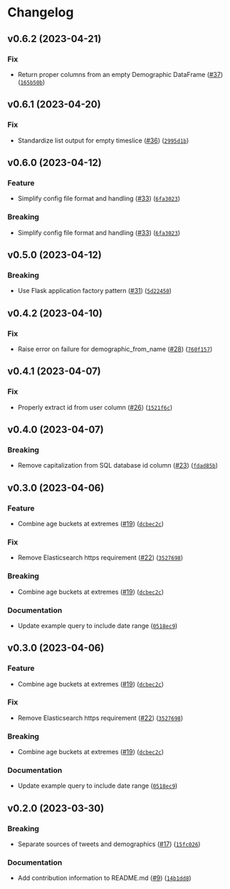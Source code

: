 # Changelog

<!--next-version-placeholder-->

## v0.6.2 (2023-04-21)
### Fix
* Return proper columns from an empty Demographic DataFrame ([#37](https://github.com/LazerLab/twitter-panel-api/issues/37)) ([`165b50b`](https://github.com/LazerLab/twitter-panel-api/commit/165b50b241d30717638eb8761d5119db1e23da54))

## v0.6.1 (2023-04-20)
### Fix
* Standardize list output for empty timeslice ([#36](https://github.com/LazerLab/twitter-panel-api/issues/36)) ([`2995d1b`](https://github.com/LazerLab/twitter-panel-api/commit/2995d1b4541913affedb24bbb4f816cdd534b871))

## v0.6.0 (2023-04-12)
### Feature
* Simplify config file format and handling ([#33](https://github.com/LazerLab/twitter-panel-api/issues/33)) ([`6fa3023`](https://github.com/LazerLab/twitter-panel-api/commit/6fa3023383e9df9afb8351c6d6173d8068934396))

### Breaking
* Simplify config file format and handling ([#33](https://github.com/LazerLab/twitter-panel-api/issues/33)) ([`6fa3023`](https://github.com/LazerLab/twitter-panel-api/commit/6fa3023383e9df9afb8351c6d6173d8068934396))

## v0.5.0 (2023-04-12)
### Breaking
* Use Flask application factory pattern ([#31](https://github.com/LazerLab/twitter-panel-api/issues/31)) ([`5d22450`](https://github.com/LazerLab/twitter-panel-api/commit/5d224508b63f9d7e3bd6b4c91efd12b2428eec8d))

## v0.4.2 (2023-04-10)
### Fix
* Raise error on failure for demographic_from_name ([#28](https://github.com/LazerLab/twitter-panel-api/issues/28)) ([`760f157`](https://github.com/LazerLab/twitter-panel-api/commit/760f157143fb7e23f47400240351deccbda32a38))

## v0.4.1 (2023-04-07)
### Fix
* Properly extract id from user column ([#26](https://github.com/LazerLab/twitter-panel-api/issues/26)) ([`1521f6c`](https://github.com/LazerLab/twitter-panel-api/commit/1521f6c648da6653332d8fb1b5f0836ecb149afb))

## v0.4.0 (2023-04-07)
### Breaking
* Remove capitalization from SQL database id column ([#23](https://github.com/LazerLab/twitter-panel-api/issues/23)) ([`fdad85b`](https://github.com/LazerLab/twitter-panel-api/commit/fdad85b78d48a08e787f2f976d1478de1fd6f05a))

## v0.3.0 (2023-04-06)
### Feature
* Combine age buckets at extremes ([#19](https://github.com/LazerLab/twitter-panel-api/issues/19)) ([`dcbec2c`](https://github.com/LazerLab/twitter-panel-api/commit/dcbec2cb1dfb2a1ae2b890202cfd64af0e5bcd3c))

### Fix
* Remove Elasticsearch https requirement ([#22](https://github.com/LazerLab/twitter-panel-api/issues/22)) ([`3527698`](https://github.com/LazerLab/twitter-panel-api/commit/3527698fdd2145fedee6b27d263fa56f67093d73))

### Breaking
* Combine age buckets at extremes ([#19](https://github.com/LazerLab/twitter-panel-api/issues/19)) ([`dcbec2c`](https://github.com/LazerLab/twitter-panel-api/commit/dcbec2cb1dfb2a1ae2b890202cfd64af0e5bcd3c))

### Documentation
* Update example query to include date range ([`0518ec9`](https://github.com/LazerLab/twitter-panel-api/commit/0518ec92bccac2093e312c0ed17b6d7093be076e))

## v0.3.0 (2023-04-06)
### Feature
* Combine age buckets at extremes ([#19](https://github.com/LazerLab/twitter-panel-api/issues/19)) ([`dcbec2c`](https://github.com/LazerLab/twitter-panel-api/commit/dcbec2cb1dfb2a1ae2b890202cfd64af0e5bcd3c))

### Fix
* Remove Elasticsearch https requirement ([#22](https://github.com/LazerLab/twitter-panel-api/issues/22)) ([`3527698`](https://github.com/LazerLab/twitter-panel-api/commit/3527698fdd2145fedee6b27d263fa56f67093d73))

### Breaking
* Combine age buckets at extremes ([#19](https://github.com/LazerLab/twitter-panel-api/issues/19)) ([`dcbec2c`](https://github.com/LazerLab/twitter-panel-api/commit/dcbec2cb1dfb2a1ae2b890202cfd64af0e5bcd3c))

### Documentation
* Update example query to include date range ([`0518ec9`](https://github.com/LazerLab/twitter-panel-api/commit/0518ec92bccac2093e312c0ed17b6d7093be076e))

## v0.2.0 (2023-03-30)
### Breaking
* Separate sources of tweets and demographics ([#17](https://github.com/LazerLab/twitter-panel-api/issues/17)) ([`15fc026`](https://github.com/LazerLab/twitter-panel-api/commit/15fc026335851a39b164d2c8f730dd2ea7c2fb3f))

### Documentation
* Add contribution information to README.md ([#9](https://github.com/LazerLab/twitter-panel-api/issues/9)) ([`14b1dd8`](https://github.com/LazerLab/twitter-panel-api/commit/14b1dd8c1b25f5938d96f734350a5f6d6726d7e8))

